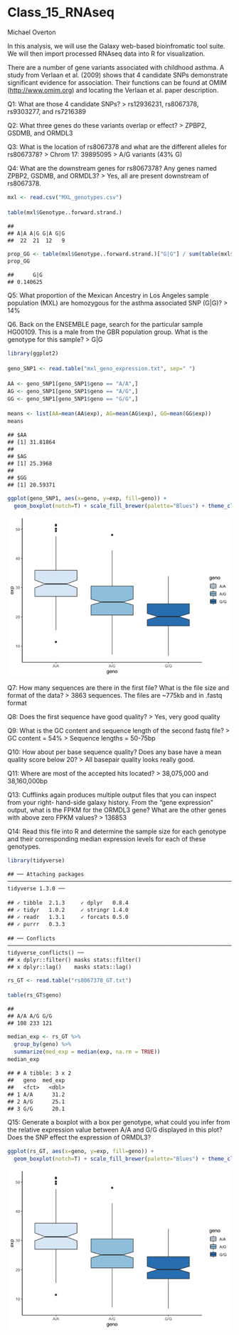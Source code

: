 Class\_15\_RNAseq
================
Michael Overton

In this analysis, we will use the Galaxy web-based bioinfromatic tool suite. We will then import processed RNAseq data into R for visualization.

There are a number of gene variants associated with childhood asthma. A study from Verlaan et al. (2009) shows that 4 candidate SNPs demonstrate significant evidence for association. Their functions can be found at OMIM (<http://www.omim.org>) and locating the Verlaan et al. paper description.

Q1: What are those 4 candidate SNPs? &gt; rs12936231, rs8067378, rs9303277, and rs7216389

Q2: What three genes do these variants overlap or effect? &gt; ZPBP2, GSDMB, and ORMDL3

Q3: What is the location of rs8067378 and what are the different alleles for rs8067378? &gt; Chrom 17: 39895095 &gt; A/G variants (43% G)

Q4: What are the downstream genes for rs8067378? Any genes named ZPBP2, GSDMB, and ORMDL3? &gt; Yes, all are present downstream of rs8067378.

``` r
mxl <- read.csv("MXL_genotypes.csv")

table(mxl$Genotype..forward.strand.)
```

    ## 
    ## A|A A|G G|A G|G 
    ##  22  21  12   9

``` r
prop_GG <- table(mxl$Genotype..forward.strand.)["G|G"] / sum(table(mxl$Genotype..forward.strand.))
prop_GG
```

    ##      G|G 
    ## 0.140625

Q5: What proportion of the Mexican Ancestry in Los Angeles sample population (MXL) are homozygous for the asthma associated SNP (G|G)? &gt; 14%

Q6. Back on the ENSEMBLE page, search for the particular sample HG00109. This is a male from the GBR population group. What is the genotype for this sample? &gt; G|G

``` r
library(ggplot2)

geno_SNP1 <- read.table("mxl_geno_expression.txt", sep=" ")

AA <- geno_SNP1[geno_SNP1$geno == "A/A",]
AG <- geno_SNP1[geno_SNP1$geno == "A/G",]
GG <- geno_SNP1[geno_SNP1$geno == "G/G",]

means <- list(AA=mean(AA$exp), AG=mean(AG$exp), GG=mean(GG$exp))
means
```

    ## $AA
    ## [1] 31.81864
    ## 
    ## $AG
    ## [1] 25.3968
    ## 
    ## $GG
    ## [1] 20.59371

``` r
ggplot(geno_SNP1, aes(x=geno, y=exp, fill=geno)) +
  geom_boxplot(notch=T) + scale_fill_brewer(palette="Blues") + theme_classic()
```

![](Class15-RNAseq_files/figure-markdown_github/unnamed-chunk-2-1.png)

Q7: How many sequences are there in the first file? What is the file size and format of the data? &gt; 3863 sequences. The files are ~775kb and in .fastq format

Q8: Does the first sequence have good quality? &gt; Yes, very good quality

Q9: What is the GC content and sequence length of the second fastq file? &gt; GC content = 54% &gt; Sequence lengths = 50-75bp

Q10: How about per base sequence quality? Does any base have a mean quality score below 20? &gt; All basepair quality looks really good.

Q11: Where are most of the accepted hits located? &gt; 38,075,000 and 38,160,000bp

Q13: Cufflinks again produces multiple output files that you can inspect from your right- hand-side galaxy history. From the “gene expression” output, what is the FPKM for the ORMDL3 gene? What are the other genes with above zero FPKM values? &gt; 136853

Q14: Read this file into R and determine the sample size for each genotype and their corresponding median expression levels for each of these genotypes.

``` r
library(tidyverse)
```

    ## ── Attaching packages ─────────────────────────────────────────────────────────────────────────────────── tidyverse 1.3.0 ──

    ## ✓ tibble  2.1.3     ✓ dplyr   0.8.4
    ## ✓ tidyr   1.0.2     ✓ stringr 1.4.0
    ## ✓ readr   1.3.1     ✓ forcats 0.5.0
    ## ✓ purrr   0.3.3

    ## ── Conflicts ────────────────────────────────────────────────────────────────────────────────────── tidyverse_conflicts() ──
    ## x dplyr::filter() masks stats::filter()
    ## x dplyr::lag()    masks stats::lag()

``` r
rs_GT <- read.table("rs8067378_GT.txt")

table(rs_GT$geno)
```

    ## 
    ## A/A A/G G/G 
    ## 108 233 121

``` r
median_exp <- rs_GT %>%
  group_by(geno) %>%
  summarize(med_exp = median(exp, na.rm = TRUE))
median_exp
```

    ## # A tibble: 3 x 2
    ##   geno  med_exp
    ##   <fct>   <dbl>
    ## 1 A/A      31.2
    ## 2 A/G      25.1
    ## 3 G/G      20.1

Q15: Generate a boxplot with a box per genotype, what could you infer from the relative expression value between A/A and G/G displayed in this plot? Does the SNP effect the expression of ORMDL3?

``` r
ggplot(rs_GT, aes(x=geno, y=exp, fill=geno)) +
  geom_boxplot(notch=T) + scale_fill_brewer(palette="Blues") + theme_classic()
```

![](Class15-RNAseq_files/figure-markdown_github/unnamed-chunk-4-1.png)

